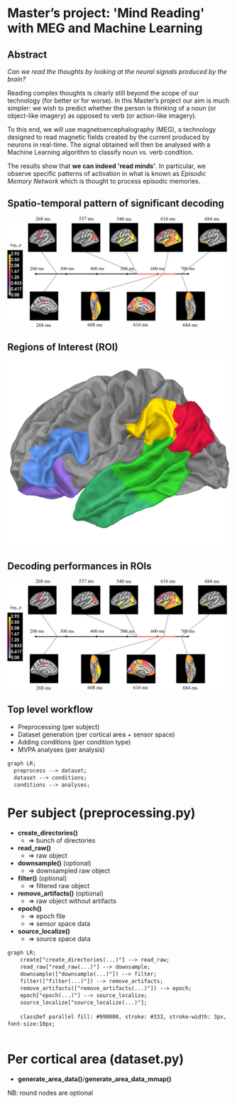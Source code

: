 # Master’s project: 'Mind Reading' with MEG and Machine Learning

## Abstract
*Can we read the thoughts by looking at the neural signals produced by the brain?*

Reading complex thoughts is clearly 
still beyond the scope of our technology (for better or for worse). In this Master’s project our aim is much simpler:
we wish to predict whether the person is thinking of a noun (or object-like imagery) as opposed to verb 
(or action-like imagery).

To this end, we will use magnetoencephalography (MEG), a technology designed to read magnetic fields created 
by the current produced by neurons in real-time. The signal obtained will then be analysed with a Machine Learning 
algorithm to classify noun vs. verb condition.

The results show that **we can indeed 'read minds'**. In particular, we observe specific patterns of activation in 
what is known as *Episodic Memory Network* which is thought to process episodic memories.



## Spatio-temporal pattern of significant decoding
![image info](./results/figures/whole-brain.png)

## Regions of Interest (ROI)
![image info](./results/figures/rois.png)

## Decoding performances in ROIs
![image info](./results/figures/whole-brain.png)

## Top level workflow
* Preprocessing (per subject)
* Dataset generation (per cortical area + sensor space)
* Adding conditions (per condition type)
* MVPA analyses (per analysis)

```mermaid
graph LR;
  preprocess --> dataset;
  dataset --> conditions;
  conditions --> analyses;
```


# Per subject (preprocessing.py)
* **create_directories()**
  * => bunch of directories
* **read_raw()**
  * => raw object
* **downsample()** (optional)
  * => downsampled raw object
* **filter()** (optional)
  * => filtered raw object
* **remove_artifacts()** (optional)
  * => raw object without artifacts
* **epoch()**
  * => epoch file
  * => sensor space data
* **source_localize()**
  * => source space data

```mermaid
graph LR;
    create["create_directories(...)"] --> read_raw;
    read_raw["read_raw(...)"] --> downsample;
    downsample(["downsample(...)"]) --> filter;
    filter(["filter(...)"]) --> remove_artifacts;
    remove_artifacts(["remove_artifacts(...)"]) --> epoch;
    epoch["epoch(...)"] --> source_localize;
    source_localize["source_localize(...)"];
    
    classDef parallel fill: #990000, stroke: #333, stroke-width: 3px, font-size:10px;
    
```
    
# Per cortical area (dataset.py)
* **generate_area_data()**/**generate_area_data_mmap()**


NB: round nodes are optional

